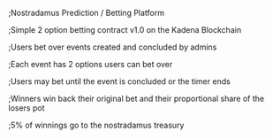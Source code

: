 ;Nostradamus Prediction / Betting Platform

;Simple 2 option betting contract v1.0 on the Kadena Blockchain

;Users bet over events created and concluded by admins

;Each event has 2 options users can bet over

;Users may bet until the event is concluded or the timer ends

;Winners win back their original bet and their proportional share of the losers pot

;5% of winnings go to the nostradamus treasury
